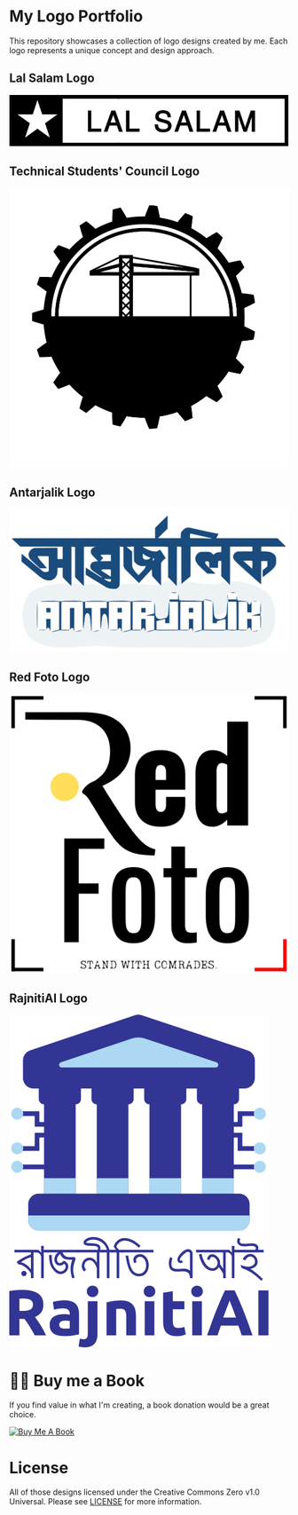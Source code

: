 # My Logo Portfolio 

This repository showcases a collection of logo designs created by me. Each logo represents a unique concept and design approach.
## Lal Salam Logo
![Lal Salam Logo](lal-salam-logo.svg)

## Technical Students' Council Logo

![TSC Logo](TSC-logo.svg)

## Antarjalik Logo

![Antarjalik Logo](antarjalik-logo-crop.svg)

## Red Foto Logo

![Red Foto Logo](redfoto-logo.svg)


## RajnitiAI Logo

![RajnitiAI Logo](rajnitiai.svg)


# 👨‍🎨 Buy me a Book
If you find value in what I'm creating,‌ a book donation would be a great choice.

<a href="https://www.buymeacoffee.com/shrudra" target="_blank"><img src="https://img.buymeacoffee.com/button-api/?text=Buy%20me%20a%20book&emoji=📖&slug=shrudra&button_colour=FFDD00&font_colour=000000&font_family=Cookie&outline_colour=000000&coffee_colour=ffffff" alt="Buy Me A Book" style="height: auto !important;width: auto !important;" ></a>

# License

All of those designs licensed under the Creative Commons Zero v1.0 Universal. Please see [LICENSE](LICENSE.txt) for more information.
